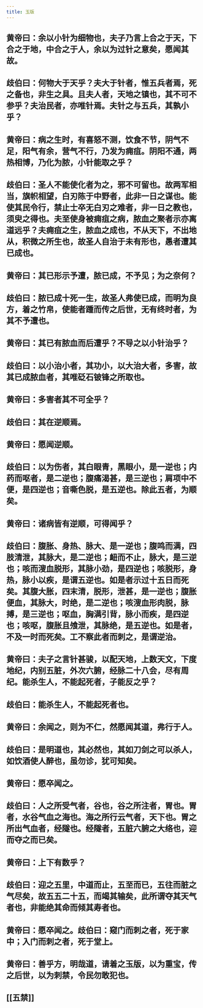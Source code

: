 ```yaml
---
title: 玉版
---
```


## 黄帝曰：余以小针为细物也，夫子乃言上合之于天，下合之于地，中合之于人，余以为过针之意矣，愿闻其故。
## 歧伯曰：何物大于天乎？夫大于针者，惟五兵者焉，死之备也，非生之具。且夫人者，天地之镇也，其不可不参乎？夫治民者，亦唯针焉。夫针之与五兵，其孰小乎？
## 黄帝曰：病之生时，有喜怒不测，饮食不节，阴气不足，阳气有余，营气不行，乃发为痈疽。阴阳不通，两热相博，乃化为脓，小针能取之乎？
## 歧伯曰：圣人不能使化者为之，邪不可留也。故两军相当，旗帜相望，白刃陈于中野者，此非一日之谋也。能使其民令行，禁止士卒无白刃之难者，非一日之教也，须臾之得也。夫至使身被痈疽之病，脓血之聚者示亦离道远乎？夫痈疽之生，脓血之成也，不从天下，不出地从，积微之所生也，故圣人自治于未有形也，愚者遭其已成也。
## 黄帝曰：其已形示予遭，脓已成，不予见；为之奈何？
## 歧伯曰：脓已成十死一生，故圣人弗使已成，而明为良方，着之竹帛，使能者踵而传之后世，无有终时者，为其不予遭也。
## 黄帝曰：其已有脓血而后遭乎？不导之以小针治乎？
## 歧伯曰：以小治小者，其功小，以大治大者，多害，故其已成脓血者，其唯砭石铍锋之所取也。
## 黄帝曰：多害者其不可全乎？
## 歧伯曰：其在逆顺焉。
## 黄帝曰：愿闻逆顺。
## 歧伯曰：以为伤者，其白眼青，黑眼小，是一逆也；内药而呕者，是二逆也；腹痛渴甚，是三逆也；肩项中不便，是四逆也；音嘶色脱，是五逆也。除此五者，为顺矣。
## 黄帝曰：诸病皆有逆顺，可得闻乎？
## 歧伯曰：腹胀、身热、脉大、是一逆也；腹鸣而满，四肢清泄，其脉大，是二逆也；衄而不止，脉大，是三逆也；咳而溲血脱形，其脉小劲，是四逆也；咳脱形，身热，脉小以疾，是谓五逆也。如是者示过十五日而死矣。其腹大胀，四末清，脱形，泄甚，是一逆也；腹胀便血，其脉大，时绝，是二逆也；咳溲血形肉脱，脉搏，是三逆也；呕血，胸满引背，脉小而疾，是四逆也；咳呕，腹胀且飧泄，其脉绝，是五逆也。如是者，不及一时而死矣。工不察此者而刺之，是谓逆治。
## 黄帝曰：夫子之言针甚骏，以配天地，上数天文，下度地纪，内别五脏，外次六腑，经脉二十八会，尽有周纪。能杀生人，不能起死者，子能反之乎？
## 歧伯曰：能杀生人，不能起死者也。
## 黄帝曰：余闻之，则为不仁，然愿闻其道，弗行于人。
## 歧伯曰：是明道也，其必然也，其如刀剑之可以杀人，如饮酒使人醉也，虽勿诊，犹可知矣。
## 黄帝曰：愿卒闻之。
## 歧伯曰：人之所受气者，谷也，谷之所注者，胃也。胃者，水谷气血之海也。海之所行云气者，天下也。胃之所出气血者，经隧也。经隧者，五脏六腑之大络也，迎而夺之而已矣。
## 黄帝曰：上下有数乎？
## 歧伯曰：迎之五里，中道而止，五至而已，五往而脏之气尽矣，故五五二十五，而竭其输矣，此所谓夺其天气者也，非能绝其命而倾其寿者也。
## 黄帝曰：愿卒闻之。歧伯曰：窥门而刺之者，死于家中；入门而刺之者，死于堂上。
## 黄帝曰：善乎方，明哉道，请着之玉版，以为重宝，传之后世，以为刺禁，令民勿敢犯也。
## [[五禁]]
